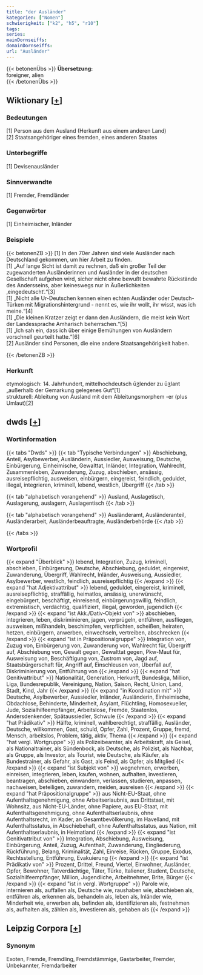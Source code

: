 ```yaml
---
title: "der Ausländer"
kategorien: ["Nomen"]
schwierigkeit: ["k2", "h5", "r10"]
tags:
series:
mainDornseiffs:
domainDornseiffs:
url: "Ausländer"
---
```


{{< betonenÜbs >}}
**Übersetzung:**  
foreigner, alien  
{{< /betonenÜbs >}}

## Wiktionary [[+](https://de.wiktionary.org/wiki/Ausländer)]

### Bedeutungen
[1] Person aus dem Ausland (Herkunft aus einem anderen Land)  
[2] Staatsangehöriger eines fremden, eines anderen Staates  

### Unterbegriffe
[1] Devisenausländer  

### Sinnverwandte
[1] Fremder, Fremdländer  

### Gegenwörter
[1] Einheimischer, Inländer  

### Beispiele
{{< betonenZB >}}
[1] In den 70er Jahren sind viele Ausländer nach Deutschland gekommen, um hier Arbeit zu finden.  
[1] „Auf lange Sicht ist damit zu rechnen, daß ein großer Teil der zugewanderten Ausländerinnen und Ausländer in der deutschen Gesellschaft aufgehen wird, sicher nicht ohne bewußt bewahrte Rückstände des Andersseins, aber keineswegs nur in Äußerlichkeiten ‚eingedeutscht‘.“[3]  
[1] „Nicht alle Ur-Deutschen kennen einen echten Ausländer oder Deutsch-Türken mit Migrationshintergrund - nennt es, wie ihr wollt, ihr wisst, was ich meine.“[4]  
[1] „Die kleinen Kratzer zeigt er dann den Ausländern, die meist kein Wort der Landessprache Amharisch beherrschen.“[5]  
[1] „Ich sah ein, dass ich über einige Bemühungen von Ausländern vorschnell geurteilt hatte.“[6]  
[2] Ausländer sind Personen, die eine andere Staatsangehörigkeit haben.  

{{< /betonenZB >}}
### Herkunft
etymologisch: 14. Jahrhundert, mittelhochdeutsch ūʒlender zu ūʒlant „außerhalb der Gemarkung gelegenes Gut“[1]  
strukturell: Ableitung von Ausland mit dem Ableitungsmorphem -er (plus Umlaut)[2]  



## dwds [[+](https://www.dwds.de/wb/Ausländer)]

### Wortinformation
{{< tabs "Dwds" >}}
{{< tab "Typische Verbindungen" >}}
Abschiebung, Anteil, Asylbewerber, Ausländerin, Aussiedler, Ausweisung, Deutsche, Einbürgerung, Einheimische, Gewalttat, Inländer, Integration, Wahlrecht, Zusammenleben, Zuwanderung, Zuzug, abschieben, ansässig, ausreisepflichtig, ausweisen, einbürgern, eingereist, feindlich, geduldet, illegal, integrieren, kriminell, lebend, westlich, Übergriff
{{< /tab >}}

{{< tab "alphabetisch vorangehend" >}}
Ausland, Auslagetisch, Auslagerung, auslagern, Auslagentisch
{{< /tab >}}

{{< tab "alphabetisch vorangehend" >}}
Ausländeramt, Ausländeranteil, Ausländerarbeit, Ausländerbeauftragte, Ausländerbehörde
{{< /tab >}}

{{< /tabs >}}

### Wortprofil
{{< expand "Überblick" >}} lebend, Integration, Zuzug, kriminell, abschieben, Einbürgerung, Deutsche, Abschiebung, geduldet, eingereist, Zuwanderung, Übergriff, Wahlrecht, Inländer, Ausweisung, Aussiedler, Asylbewerber, westlich, feindlich, ausreisepflichtig {{< /expand >}}
{{< expand "hat Adjektivattribut" >}} lebend, geduldet, eingereist, kriminell, ausreisepflichtig, straffällig, heimatlos, ansässig, unerwünscht, eingebürgert, beschäftigt, einreisend, einbürgerungswillig, feindlich, extremistisch, verdächtig, qualifiziert, illegal, geworden, jugendlich {{< /expand >}}
{{< expand "ist Akk./Dativ-Objekt von" >}} abschieben, integrieren, leben, diskriminieren, jagen, verprügeln, entführen, ausfliegen, ausweisen, mißhandeln, beschimpfen, verpflichten, scheißen, heiraten, hetzen, einbürgern, anwerben, einwechseln, vertreiben, abschrecken {{< /expand >}}
{{< expand "ist in Präpositionalgruppe" >}} Integration von, Zuzug von, Einbürgerung von, Zuwanderung von, Wahlrecht für, Übergriff auf, Abschiebung von, Gewalt gegen, Gewalttat gegen, Pkw-Maut für, Ausweisung von, Beschäftigung von, Zustrom von, Jagd auf, Staatsbürgerschaft für, Angriff auf, Einschleusen von, Überfall auf, Diskriminierung von, Entführung von {{< /expand >}}
{{< expand "hat Genitivattribut" >}} Nationalität, Generation, Herkunft, Bundesliga, Million, Liga, Bundesrepublik, Vereinigung, Nation, Saison, Recht, Union, Land, Stadt, Kind, Jahr {{< /expand >}}
{{< expand "in Koordination mit" >}} Deutsche, Asylbewerber, Aussiedler, Inländer, Ausländerin, Einheimische, Obdachlose, Behinderte, Minderheit, Asylant, Flüchtling, Homosexueller, Jude, Sozialhilfeempfänger, Arbeitslose, Fremde, Staatenlos, Andersdenkender, Spätaussiedler, Schwule {{< /expand >}}
{{< expand "hat Prädikativ" >}} Hälfte, kriminell, wahlberechtigt, straffällig, Ausländer, Deutsche, willkommen, Gast, schuld, Opfer, Zahl, Prozent, Gruppe, fremd, Mensch, arbeitslos, Problem, tätig, aktiv, Thema {{< /expand >}}
{{< expand "hat vergl. Wortgruppe" >}} als Polizeibeamter, als Arbeitskraft, als Geisel, als Nationaltrainer, als Sündenbock, als Deutsche, als Polizist, als Nachbar, als Gruppe, als Investor, als Tourist, wie Deutsche, als Käufer, als Bundestrainer, als Gefahr, als Gast, als Feind, als Opfer, als Mitglied {{< /expand >}}
{{< expand "ist Subjekt von" >}} wegnehmen, erwerben, einreisen, integrieren, leben, kaufen, wohnen, aufhalten, investieren, beantragen, abschieben, einwandern, verlassen, studieren, anpassen, nachweisen, beteiligen, zuwandern, meiden, ausreisen {{< /expand >}}
{{< expand "hat Präpositionalgruppe" >}} aus Nicht-EU-Staat, ohne Aufenthaltsgenehmigung, ohne Arbeitserlaubnis, aus Drittstaat, mit Wohnsitz, aus Nicht-EU-Länder, ohne Papiere, aus EU-Staat, mit Aufenthaltsgenehmigung, ohne Aufenthaltserlaubnis, ohne Aufenthaltsrecht, im Kader, an Gesamtbevölkerung, im Havelland, mit Aufenthaltsstatus, in Abschiebehaft, ohne Aufenthaltsstatus, aus Nation, mit Aufenthaltserlaubnis, in Heimatland {{< /expand >}}
{{< expand "ist Genitivattribut von" >}} Integration, Abschiebung, Ausweisung, Einbürgerung, Anteil, Zuzug, Aufenthalt, Zuwanderung, Eingliederung, Rückführung, Belang, Kriminalität, Zahl, Einreise, Rücken, Gruppe, Exodus, Rechtsstellung, Entführung, Evakuierung {{< /expand >}}
{{< expand "ist Prädikativ von" >}} Prozent, Drittel, Freund, Viertel, Einwohner, Ausländer, Opfer, Bewohner, Tatverdächtige, Täter, Türke, Italiener, Student, Deutsche, Sozialhilfeempfänger, Million, Jugendliche, Arbeitnehmer, Brite, Bürger {{< /expand >}}
{{< expand "ist in vergl. Wortgruppe" >}} Parole wie, internieren als, auffallen als, Deutsche wie, raushaben wie, abschieben als, entführen als, erkennen als, behandeln als, leben als, Inländer wie, Minderheit wie, erwerben als, befinden als, identifizieren als, festnehmen als, aufhalten als, zählen als, investieren als, gehaben als {{< /expand >}}

## Leipzig Corpora [[+](https://corpora.uni-leipzig.de/en/res?word=Ausländer&corpusId=deu_newscrawl-public_2018)]


### Synonym
Exoten, Fremde, Fremdling, Fremdstämmige, Gastarbeiter, Fremder, Unbekannter, Fremdarbeiter

